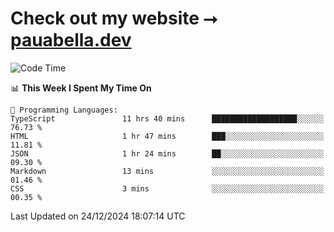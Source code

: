 # Check out my website ⭢ [pauabella.dev](https://pauabella.dev)

<!--START_SECTION:waka-->
![Code Time](http://img.shields.io/badge/Code%20Time-3%2C989%20hrs%2050%20mins-blue)

📊 **This Week I Spent My Time On** 

```text
💬 Programming Languages: 
TypeScript               11 hrs 40 mins      ███████████████████░░░░░░   76.73 % 
HTML                     1 hr 47 mins        ███░░░░░░░░░░░░░░░░░░░░░░   11.81 % 
JSON                     1 hr 24 mins        ██░░░░░░░░░░░░░░░░░░░░░░░   09.30 % 
Markdown                 13 mins             ░░░░░░░░░░░░░░░░░░░░░░░░░   01.46 % 
CSS                      3 mins              ░░░░░░░░░░░░░░░░░░░░░░░░░   00.35 % 
```


 Last Updated on 24/12/2024 18:07:14 UTC
<!--END_SECTION:waka-->
